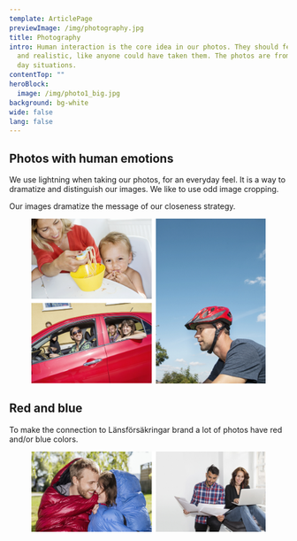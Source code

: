 ```yaml
---
template: ArticlePage
previewImage: /img/photography.jpg
title: Photography
intro: Human interaction is the core idea in our photos. They should feel simple
  and realistic, like anyone could have taken them. The photos are from every
  day situations.
contentTop: ""
heroBlock:
  image: /img/photo1_big.jpg
background: bg-white
wide: false
lang: false
---
```

## Photos with human emotions

We use lightning when taking our photos, for an everyday feel. It is a way to dramatize and distinguish our images. We like to use odd image cropping.

Our images dramatize the message of our closeness strategy.

<figure class="Image Image__border"><img src="/img/photos_people.jpg" srcset="/img/photos_people.jpg 2x" alt=""><figcaption><div class="Image__caption"></div></figcaption></figure>

## Red and blue

To make the connection to Länsförsäkringar brand a lot of photos have red and/or blue colors. 

<figure class="Image Image__border"><img src="/img/photos_red_blue.jpg" srcset="/img/photos_red_blue.jpg 2x" alt=""><figcaption><div class="Image__caption"></div></figcaption></figure>
